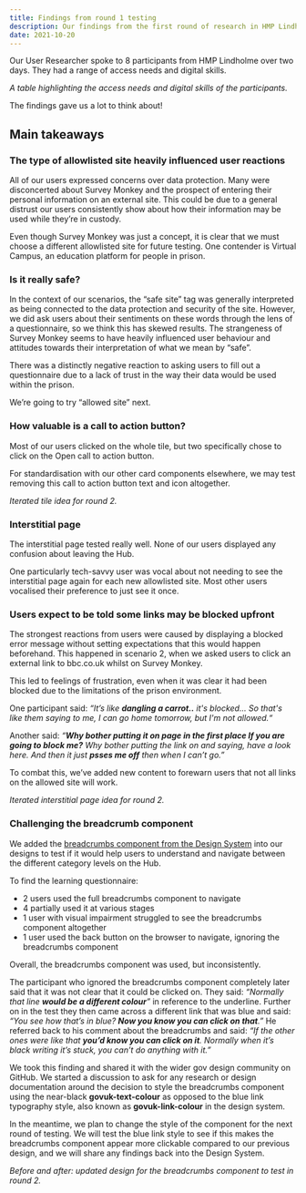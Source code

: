 ```yaml
---
title: Findings from round 1 testing
description: Our findings from the first round of research in HMP Lindholme, and ideas for round 2. 
date: 2021-10-20
---
```


Our User Researcher spoke to 8 participants from HMP Lindholme over two days. They had a range of access needs and digital skills.

*A table highlighting the access needs and digital skills of the participants.*

The findings gave us a lot to think about!

## Main takeaways 
### The type of allowlisted site heavily influenced user reactions

All of our users expressed concerns over data protection. Many were disconcerted about Survey Monkey and the prospect of entering their personal information on an external site. This could be due to a general distrust our users consistently show about how their information may be used while they’re in custody.

Even though Survey Monkey was just a concept, it is clear that we must choose a different allowlisted site for future testing. One contender is Virtual Campus, an education platform for people in prison.

### Is it really safe?

In the context of our scenarios, the “safe site” tag was generally interpreted as being connected to the data protection and security of the site. However, we did ask users about their sentiments on these words through the lens of a questionnaire, so we think this has skewed results. The strangeness of Survey Monkey seems to have heavily influenced user behaviour and attitudes towards their interpretation of what we mean by “safe”. 

There was a distinctly negative reaction to asking users to fill out a questionnaire due to a lack of trust in the way their data would be used within the prison. 

We’re going to try “allowed site” next.

### How valuable is a call to action button?

Most of our users clicked on the whole tile, but two specifically chose to click on the Open call to action button. 

For standardisation with our other card components elsewhere, we may test removing this call to action button text and icon altogether.

*Iterated tile idea for round 2.*

### Interstitial page

The interstitial page tested really well. None of our users displayed any confusion about leaving the Hub. 

One particularly tech-savvy user was vocal about not needing to see the interstitial page again for each new allowlisted site. Most other users vocalised their preference to just see it once.

### Users expect to be told some links may be blocked upfront

The strongest reactions from users were caused by displaying a blocked error message without setting expectations that this would happen beforehand. This happened in scenario 2, when we asked users to click an external link to bbc.co.uk whilst on Survey Monkey.

This led to feelings of frustration, even when it was clear it had been blocked due to the limitations of the prison environment. 

One participant said: *“It’s like **dangling a carrot..** it's blocked... So that's like them saying to me, I can go home tomorrow, but I'm not allowed.“*

Another said: *“**Why bother putting it on page in the first place If you are going to block me?** Why bother putting the link on and saying, have a look here. And then it just **psses me off** then when I can’t go.”*

To combat this, we’ve added new content to forewarn users that not all links on the allowed site will work.

*Iterated interstitial page idea for round 2.*

### Challenging the breadcrumb component

We added the [breadcrumbs component from the Design System](https://design-system.service.gov.uk/components/breadcrumbs/) into our designs to test if it would help users to understand and navigate between the different category levels on the Hub. 

To find the learning questionnaire:
- 2 users used the full breadcrumbs component to navigate
- 4 partially used it at various stages
- 1 user with visual impairment struggled to see the breadcrumbs component altogether 
- 1 user used the back button on the browser to navigate, ignoring the breadcrumbs component 

Overall, the breadcrumbs component was used, but inconsistently.

The participant who ignored the breadcrumbs component completely later said that it was not clear that it could be clicked on. They said: *“Normally that line **would be a different colour**”* in reference to the underline. Further on in the test they then came across a different link that was blue and said: *“You see how that’s in blue? **Now you know you can click on that**.”* He referred back to his comment about the breadcrumbs and said: *“If the other ones were like that **you’d know you can click on it**. Normally when it’s black writing it’s stuck, you can’t do anything with it.”*

We took this finding and shared it with the wider gov design community on GitHub. We started a discussion to ask for any research or design documentation around the decision to style the breadcrumbs component using the near-black **govuk-text-colour** as opposed to the blue link typography style, also known as **govuk-link-colour** in the design system.

In the meantime, we plan to change the style of the component for the next round of testing. We will test the blue link style to see if this makes the breadcrumbs component appear more clickable compared to our previous design, and we will share any findings back into the Design System.

*Before and after: updated design for the breadcrumbs component to test in round 2.*
